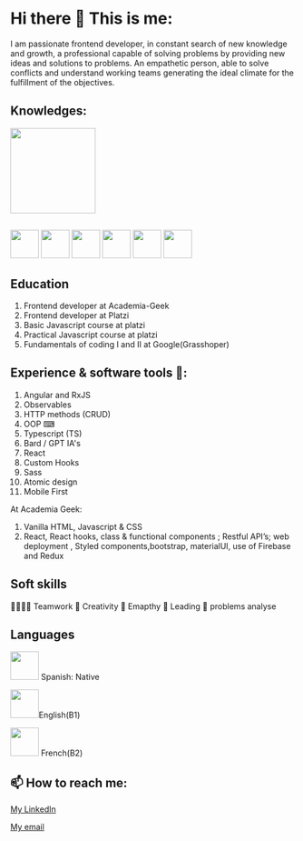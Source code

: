 # Hi there 👋 This is me: 
I am passionate frontend developer, in constant search of
new knowledge and growth, a professional capable of solving problems by
providing new ideas and solutions to problems. An empathetic person, able
to solve conflicts and understand working teams generating the ideal
climate for the fulfillment of the objectives.
## Knowledges:
<div> <img src="https://user-images.githubusercontent.com/21248179/167494352-492362c5-4425-43b5-9540-f28ddbe0e0e5.png" alt="" width=150>

 ## 
 <img src="https://github.com/dann95moz/dann95moz/assets/21248179/9a1b2c0d-01c5-41e4-9346-0db0c3ccfdb8.png" width=50>

  <img src="https://github.com/dann95moz/dann95moz/assets/21248179/f3d63271-a3a6-4eaa-870d-559f06cb85c4.png" width=50>
<img src="https://user-images.githubusercontent.com/21248179/167495040-fe9bcd2f-874e-409f-8e92-4a847b7c6bcb.svg" width=50>
<img src="https://user-images.githubusercontent.com/21248179/167495907-13d59f64-4878-498f-a4d9-940589e71745.svg" width=50>
<img src="https://github.com/dann95moz/dann95moz/assets/21248179/901a6577-1051-4dcd-81fc-f322351d3fa7.png" alt="" width=50>
<img src="https://github.com/dann95moz/dann95moz/assets/21248179/cefef5ac-4ebe-4351-8b09-fd706e13cc7c.png" alt="" width=50>

</div>


## Education
1. Frontend developer at Academia-Geek
2. Frontend developer at Platzi
3. Basic Javascript course at platzi
4. Practical Javascript course at platzi
6. Fundamentals of coding I and II  at Google(Grasshoper)
## Experience & software tools  💪:
1.  Angular and RxJS
2. Observables 
3. HTTP methods (CRUD)
4. OOP ⌨
5. Typescript (TS)
6. Bard / GPT IA's
7. React
8. Custom Hooks
9. Sass
10. Atomic design
11. Mobile First
   
At Academia Geek:
1. Vanilla HTML, Javascript & CSS 
2. React, React hooks, class & functional components ; Restful API’s; web deployment , Styled components,bootstrap, materialUI, use of Firebase and Redux
## Soft skills
🏁👕👕👕 Teamwork
🎨 Creativity
🤗 Emapthy
🚩 Leading
🤔 problems analyse 
## Languages

<img src="https://user-images.githubusercontent.com/21248179/167497837-bd93f12b-7880-4b0d-994c-6322f0efea4b.jpg" width=50> Spanish: Native

<img src="https://user-images.githubusercontent.com/21248179/167501399-1ab1778b-026c-4de1-a108-a16e21b13d7a.png" alt="" width="50">English(B1)

<img src="https://user-images.githubusercontent.com/21248179/167498468-c9652119-762f-43ee-8dd9-9df181b0f874.svg" alt="" width="50">  French(B2)

##  📫 How to reach me:

[My LinkedIn](https://www.linkedin.com/in/daniel-corredor-acosta/)

[My email](mailto:danielcasw@gmail.com)

<!--
**dann95moz/dann95moz** is a ✨ _special_ ✨ repository because its `README.md` (this file) appears on your GitHub profile.

Here are some ideas to get you started:

- 🔭 I’m currently working on ...
- 🌱 I’m currently learning ...
- 👯 I’m looking to collaborate on ...
- 🤔 I’m looking for help with ...
- 💬 Ask me about ...
-
- 😄 Pronouns: ...
- ⚡ Fun fact: ...
-->
